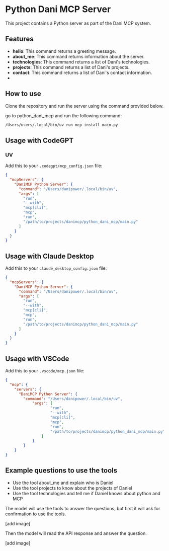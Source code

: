 # Python Dani MCP Server
This project contains a Python server as part of the Dani MCP system.

## Features
- **hello**: This command returns a greeting message.
- **about_me**: This command returns information about the server.
- **technologies**: This command returns a list of Dani's technologies.
- **projects**: This command returns a list of Dani's projects.
- **contact**: This command returns a list of Dani's contact information.
- 
## How to use
Clone the repository and run the server using the command provided below.

go to python_dani_mcp and run the following command:
```bash
/Users/users/.local/bin/uv run mcp install main.py
```

## Usage with CodeGPT

### UV
Add this to your `.codegpt/mcp_config.json` file:
```json
{
  "mcpServers": {
    "DaniMCP Python Server": {
      "command": "/Users/danipower/.local/bin/uv",
      "args": [
        "run",
        "--with",
        "mcp[cli]",
        "mcp",
        "run",
        "/path/to/projects/danimcp/python_dani_mcp/main.py"
      ]
    }
  }
}
```

## Usage with Claude Desktop
Add this to your `claude_desktop_config.json` file:
```json
{
  "mcpServers": {
    "DaniMCP Python Server": {
      "command": "/Users/danipower/.local/bin/uv",
      "args": [
        "run",
        "--with",
        "mcp[cli]",
        "mcp",
        "run",
        "/path/to/projects/danimcp/python_dani_mcp/main.py"
      ]
    }
  }
}
```

## Usage with VSCode
Add this to your `.vscode/mcp.json` file:
```json
{
  "mcp": {
    "servers": {
      "DaniMCP Python Server": {
        "command": "/Users/danipower/.local/bin/uv",
            "args": [
                    "run",
                    "--with",
                    "mcp[cli]",
                    "mcp",
                    "run",
                    "/path/to/projects/danimcp/python_dani_mcp/main.py"
                ]
            }
        }
    }
}
```

## Example questions to use the tools
- Use the tool about_me and explain who is Daniel 
- Use the tool projects to know about the projects of Daniel
- Use the tool technologies and tell me if Daniel knows about python and MCP

The model will use the tools to answer the questions, but first it will ask for confirmation to use the tools.

[add image]

Then the model will read the API response and answer the question.

[add image]